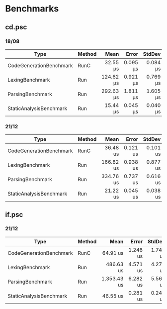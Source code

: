# Benchmarks

## cd.psc

### 18/08

| Type                    | Method |      Mean |    Error |   StdDev |    Gen0 | Allocated |
| ----------------------- | ------ | --------: | -------: | -------: | ------: | --------: |
| CodeGenerationBenchmark | RunC   |  32.55 μs | 0.095 μs | 0.084 μs |  2.2583 |   9.45 KB |
| LexingBenchmark         | Run    | 124.62 μs | 0.921 μs | 0.769 μs |  3.4180 |  14.29 KB |
| ParsingBenchmark        | Run    | 292.63 μs | 1.811 μs | 1.605 μs | 38.0859 |  156.2 KB |
| StaticAnalysisBenchmark | Run    |  15.44 μs | 0.045 μs | 0.040 μs |  2.8992 |  11.88 KB |

### 21/12

| Type                    | Method | Mean      | Error    | StdDev   | Gen0    | Allocated |
|------------------------ |------- |----------:|---------:|---------:|--------:|----------:|
| CodeGenerationBenchmark | RunC   |  36.48 us | 0.121 us | 0.101 us |  2.8076 |   11.7 KB |
| LexingBenchmark         | Run    | 166.82 us | 0.938 us | 0.877 us |  6.1035 |  25.66 KB |
| ParsingBenchmark        | Run    | 334.76 us | 0.737 us | 0.616 us | 53.2227 | 218.53 KB |
| StaticAnalysisBenchmark | Run    |  21.22 us | 0.045 us | 0.038 us |  3.8147 |  15.61 KB |

## if.psc

### 21/12

| Type                    | Method | Mean        | Error    | StdDev   | Gen0     | Gen1   | Allocated |
|------------------------ |------- |------------:|---------:|---------:|---------:|-------:|----------:|
| CodeGenerationBenchmark | RunC   |    64.91 us | 1.246 us | 1.746 us |  10.1318 |      - |  41.44 KB |
| LexingBenchmark         | Run    |   486.63 us | 4.571 us | 4.275 us |  12.6953 |      - |  53.78 KB |
| ParsingBenchmark        | Run    | 1,353.43 us | 6.282 us | 5.569 us | 228.5156 | 1.9531 | 939.95 KB |
| StaticAnalysisBenchmark | Run    |    46.55 us | 0.281 us | 0.249 us |   9.7656 |      - |  40.01 KB |
